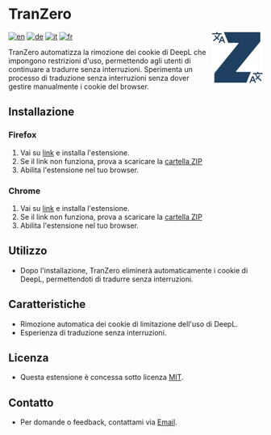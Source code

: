 # TranZero
<img src="./logo.svg" alt="logo" align="right" width="100" height="100">

[![en](https://img.shields.io/badge/lang-en-red.svg)](https://github.com/FabDonRixos/TranZero/blob/main/README.md)
[![de](https://img.shields.io/badge/lang-de-yellow.svg)](https://github.com/FabDonRixos/TranZero/blob/main/README.de.md)
[![it](https://img.shields.io/badge/lang-it-green.svg)](https://github.com/FabDonRixos/TranZero/blob/main/README.it.md)
[![fr](https://img.shields.io/badge/lang-fr-blue.svg)](https://github.com/FabDonRixos/TranZero/blob/main/README.fr.md)

TranZero automatizza la rimozione dei cookie di DeepL che impongono restrizioni d'uso, permettendo agli utenti di continuare a tradurre senza interruzioni. Sperimenta un processo di traduzione senza interruzioni senza dover gestire manualmente i cookie del browser.

## Installazione

### Firefox
1. Vai su [link](https://addons.mozilla.org/de/firefox/addon/tranzero/) e installa l'estensione.
2. Se il link non funziona, prova a scaricare la [cartella ZIP](https://github.com/FabDonRixos/TranZero/blob/master/TranZero_Firefox.zip "download")
3. Abilita l'estensione nel tuo browser.

### Chrome
1. Vai su [link](https://chromewebstore.google.com/detail/tranzero/jgcgomlgljmioplnpkcocioggddeicmo) e installa l'estensione.
2. Se il link non funziona, prova a scaricare la [cartella ZIP](https://github.com/FabDonRixos/TranZero/blob/master/TranZero_Chrome.zip "download")
3. Abilita l'estensione nel tuo browser.

## Utilizzo

- Dopo l'installazione, TranZero eliminerà automaticamente i cookie di DeepL, permettendoti di tradurre senza interruzioni.

## Caratteristiche

- Rimozione automatica dei cookie di limitazione dell'uso di DeepL.
- Esperienza di traduzione senza interruzioni.

## Licenza

- Questa estensione è concessa sotto licenza [MIT](https://github.com/FabDonRixos/TranZero/blob/master/LICENSE).

## Contatto

- Per domande o feedback, contattami via [Email](mailto:TranZero@fabian.li).
